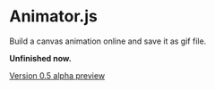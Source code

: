 Animator.js
===========

Build a canvas animation online and save it as gif file.

**Unfinished now.**

[Version 0.5 alpha preview](http://halcyons.org/ds/animator/)
